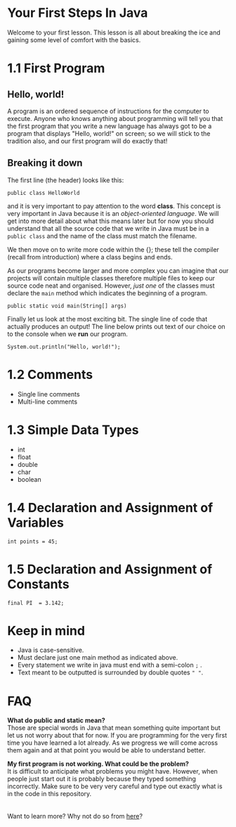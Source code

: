# Your First Steps In Java

Welcome to your first lesson. This lesson is all about breaking the ice and gaining some level of comfort with the basics.

# 1.1 First Program

## Hello, world!

A program is an ordered sequence of instructions for the computer to execute. Anyone who knows anything about programming will tell you that the first program that you write a new language has always got to be a program that displays "Hello, world!" on screen; so we will stick to the tradition also, and our first program will do exactly that!

## Breaking it down

The first line (the header) looks like this:

```
public class HelloWorld
```

and it is very important to pay attention to the word **class**. This concept is very important in Java because it is an *object-oriented language*. We will get into more detail about what this means later but for now you should understand that all the source code that we write in Java must be in a `public class` and the name of the class must match the filename.

We then move on to write more code within the {}; these tell the compiler (recall from introduction) where a class begins and ends.

As our programs become larger and more complex you can imagine that our projects will contain multiple classes therefore multiple files to keep our source code neat and organised. However, *just one* of the classes must declare the `main` method which indicates the beginning of a program.

```
public static void main(String[] args)
```

Finally let us look at the most exciting bit. The single line of code that actually produces an output! The line below prints out text of our choice on to the console when we **run** our program. 

```
System.out.println("Hello, world!");
```

# 1.2 Comments

- Single line comments
- Multi-line comments

# 1.3 Simple Data Types

- int
- float
- double
- char
- boolean

# 1.4 Declaration and Assignment of Variables

`int points = 45;`

# 1.5 Declaration and Assignment of Constants

`final PI  = 3.142;`

# Keep in mind

* Java is case-sensitive.
* Must declare just one main method as indicated above.
* Every statement we write in java must end with a semi-colon `;` .
* Text meant to be outputted is surrounded by double quotes `" "`.

# FAQ

**What do public and static mean?**<br/>
Those are special words in Java that mean something quite important but let us not worry about that for now. If you are programming for the very first time you have learned a lot already. As we progress we will come across them again and at that point you would be able to understand better.

**My first program is not working. What could be the problem?**<br/>
It is difficult to anticipate what problems you might have. However, when people just start out it is probably because they typed something incorrectly. Make sure to be very very careful and type out exactly what is in the code in this repository. 
<br/>
<br/>
<br/>
Want to learn more? Why not do so from [here](https://www.w3schools.com/java/default.asp)? 
